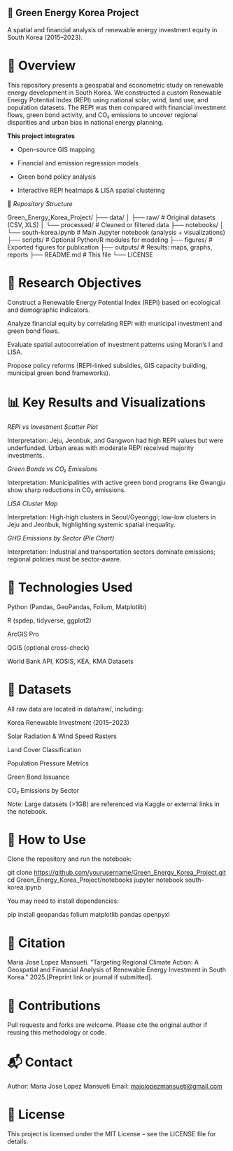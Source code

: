 ## 🌿 Green Energy Korea Project

A spatial and financial analysis of renewable energy investment equity in South Korea (2015–2023).

# 📌 Overview

This repository presents a geospatial and econometric study on renewable energy development in South Korea. We constructed a custom Renewable Energy Potential Index (REPI) using national solar, wind, land use, and population datasets. The REPI was then compared with financial investment flows, green bond activity, and CO₂ emissions to uncover regional disparities and urban bias in national energy planning.

**This project integrates**

- Open-source GIS mapping

- Financial and emission regression models

- Green bond policy analysis

- Interactive REPI heatmaps & LISA spatial clustering

📁 *Repository Structure*

Green_Energy_Korea_Project/
├── data/
│   ├── raw/                # Original datasets (CSV, XLS)
│   └── processed/          # Cleaned or filtered data
├── notebooks/
│   └── south-korea.ipynb   # Main Jupyter notebook (analysis + visualizations)
├── scripts/                # Optional Python/R modules for modeling
├── figures/                # Exported figures for publication
├── outputs/                # Results: maps, graphs, reports
├── README.md               # This file
└── LICENSE

# 🧪 Research Objectives

Construct a Renewable Energy Potential Index (REPI) based on ecological and demographic indicators.

Analyze financial equity by correlating REPI with municipal investment and green bond flows.

Evaluate spatial autocorrelation of investment patterns using Moran’s I and LISA.

Propose policy reforms (REPI-linked subsidies, GIS capacity building, municipal green bond frameworks).

# 📊 Key Results and Visualizations

*REPI vs Investment Scatter Plot*



Interpretation: Jeju, Jeonbuk, and Gangwon had high REPI values but were underfunded. Urban areas with moderate REPI received majority investments.

*Green Bonds vs CO₂ Emissions*



Interpretation: Municipalities with active green bond programs like Gwangju show sharp reductions in CO₂ emissions.

*LISA Cluster Map*



Interpretation: High-high clusters in Seoul/Gyeonggi; low-low clusters in Jeju and Jeonbuk, highlighting systemic spatial inequality.

*GHG Emissions by Sector (Pie Chart)*



Interpretation: Industrial and transportation sectors dominate emissions; regional policies must be sector-aware.

# 📍 Technologies Used

Python (Pandas, GeoPandas, Folium, Matplotlib)

R (spdep, tidyverse, ggplot2)

ArcGIS Pro

QGIS (optional cross-check)

World Bank API, KOSIS, KEA, KMA Datasets

# 📂 Datasets

All raw data are located in data/raw/, including:

Korea Renewable Investment (2015–2023)

Solar Radiation & Wind Speed Rasters

Land Cover Classification

Population Pressure Metrics

Green Bond Issuance

CO₂ Emissions by Sector

Note: Large datasets (>1GB) are referenced via Kaggle or external links in the notebook.

# 🧠 How to Use

Clone the repository and run the notebook:

git clone https://github.com/yourusername/Green_Energy_Korea_Project.git
cd Green_Energy_Korea_Project/notebooks
jupyter notebook south-korea.ipynb

You may need to install dependencies:

pip install geopandas folium matplotlib pandas openpyxl

# 🧾 Citation

Maria Jose Lopez Mansueti. "Targeting Regional Climate Action: A Geospatial and Financial Analysis of Renewable Energy Investment in South Korea." 2025.[Preprint link or journal if submitted].

# 🤝 Contributions

Pull requests and forks are welcome. Please cite the original author if reusing this methodology or code.

# 📬 Contact

Author: Maria Jose Lopez Mansueti Email: majolopezmansueti@gmail.com

# 📄 License

This project is licensed under the MIT License – see the LICENSE file for details.

